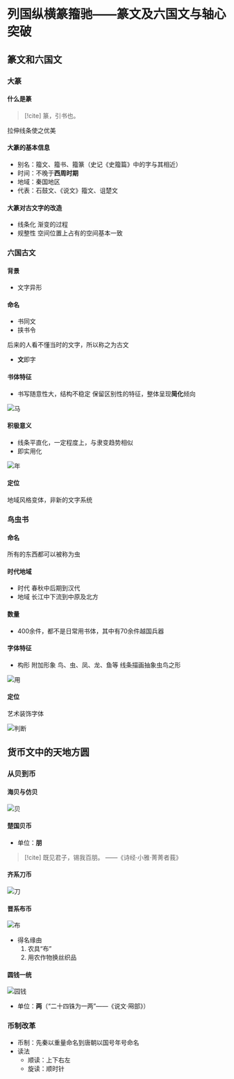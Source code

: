 # 列国纵横篆籀驰——篆文及六国文与轴心突破

## 篆文和六国文

### 大篆

#### 什么是**篆**

> [!cite] 篆，引书也。

拉伸线条使之优美

#### 大篆的基本信息

- 别名：籀文、籀书、籀篆（史记《史籀篇》中的字与其相近）
- 时间：不晚于**西周时期**
- 地域：秦国地区
- 代表：石鼓文、《说文》籀文、诅楚文

#### 大篆对古文字的改造

- 线条化
  渐变的过程
- 规整性
  空间位置上占有的空间基本一致

### 六国古文

#### 背景

- 文字异形

#### 命名

- 书同文
- 挟书令

后来的人看不懂当时的文字，所以称之为古文

- **文**即字

#### 书体特征

- 书写随意性大，结构不稳定
  保留区别性的特征，整体呈现**简化**倾向

![马](https://raw.githubusercontent.com/dcldyhb/Freshman-Notes-Image-Host/main/img/202503271815464.png)

#### 积极意义

- 线条平直化，一定程度上，与隶变趋势相似
- 即实用化

![年](https://raw.githubusercontent.com/dcldyhb/Freshman-Notes-Image-Host/main/img/202503271820419.png)

#### 定位

地域风格变体，非新的文字系统

### 鸟虫书

#### 命名

所有的东西都可以被称为虫

#### 时代地域

- 时代
  春秋中后期到汉代
- 地域
  长江中下流到中原及北方

#### 数量

- 400余件，都不是日常用书体，其中有70余件越国兵器

#### 字体特征

- 构形
  附加形象 鸟、虫、凤、龙、鱼等
  线条描画抽象虫鸟之形

![用](https://raw.githubusercontent.com/dcldyhb/Freshman-Notes-Image-Host/main/img/202503271832318.png)

#### 定位

艺术装饰字体

![判断](https://raw.githubusercontent.com/dcldyhb/Freshman-Notes-Image-Host/main/img/202503271832116.png)

## 货币文中的天地方圆

### 从贝到币

#### 海贝与仿贝

![贝](https://raw.githubusercontent.com/dcldyhb/Freshman-Notes-Image-Host/main/img/202503271837527.png)

#### 楚国贝币

- 单位：**朋**

> [!cite] 既见君子，锡我百朋。 ——《诗经·小雅·菁菁者莪》

#### 齐系刀币

![刀](https://raw.githubusercontent.com/dcldyhb/Freshman-Notes-Image-Host/main/img/202503271842405.png)

#### 晋系布币

![布](https://raw.githubusercontent.com/dcldyhb/Freshman-Notes-Image-Host/main/img/202503271848679.png)

- 得名缘由
  1. 农具“布”
  2. 用农作物换丝织品

#### 圆钱一统

![园钱](https://raw.githubusercontent.com/dcldyhb/Freshman-Notes-Image-Host/main/img/202503271855052.png)

- 单位：**两**（“二十四铢为一两”——《说文·㒳部》）

### 币制改革

- 币制：先秦以重量命名到唐朝以国号年号命名
- 读法
  - 顺读：上下右左
  - 旋读：顺时针
